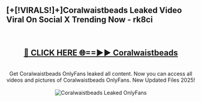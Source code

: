 <h2>[+[!VIRALS!]+]Coralwaistbeads Leaked Video Viral On Social X Trending Now - rk8ci</h2>
<br>
<div align="center">
<h2><a href="https://libra.edu.pl?Coralwaistbeads" rel="nofollow">🔴 CLICK HERE 🌐==►► Coralwaistbeads</a></h2>
<br>
Get Coralwaistbeads OnlyFans leaked all content. Now you can access all videos and pictures of Coralwaistbeads OnlyFans. New Updated Files 2025!
<br>
<br>
<a href="https://libra.edu.pl?Coralwaistbeads" rel="nofollow" data-target="animated-image.originalLink"><img src="https://i.ibb.co.com/WyWwxjT/player-gif2.gif" alt="Coralwaistbeads Leaked OnlyFans" style="max-width: 100%; display: inline-block;" data-target="animated-image.originalImage"></a>
</div>
<br>